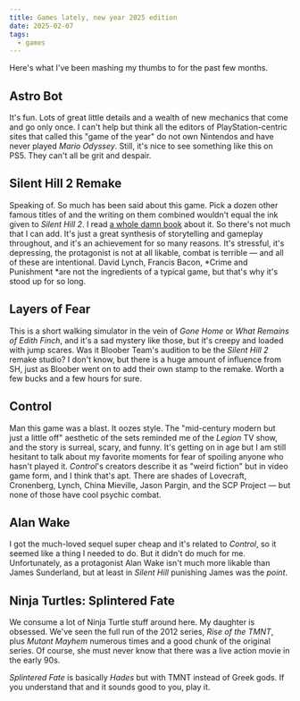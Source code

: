 ```yaml
---
title: Games lately, new year 2025 edition
date: 2025-02-07
tags:
  - games
---
```


Here's what I've been mashing my thumbs to for the past few months.   
## Astro Bot   
It's fun. Lots of great little details and a wealth of new mechanics that come and go only once. I can't help but think all the editors of PlayStation-centric sites that called this "game of the year" do not own Nintendos and have never played *Mario Odyssey*. Still, it's nice to see something like this on PS5. They can't all be grit and despair.   
## Silent Hill 2 Remake   
Speaking of. So much has been said about this game. Pick a dozen other famous titles of and the writing on them combined wouldn't equal the ink given to *Silent Hill 2*. I read [a whole damn book](https://bossfightbooks.com/products/silent-hill-2-by-mike-drucker) about it. So there's not much that I can add. It's just a great synthesis of storytelling and gameplay throughout, and it's an achievement for so many reasons. It's stressful, it's depressing, the protagonist is not at all likable, combat is terrible — and all of these are intentional. David Lynch, Francis Bacon, *Crime and Punishment *are not the ingredients of a typical game, but that's why it's stood up for so long.   
## Layers of Fear   
This is a short walking simulator in the vein of *Gone Home* or *What Remains of Edith Finch*, and it's a sad mystery like those, but it's creepy and loaded with jump scares. Was it Bloober Team's audition to be the *Silent Hill 2* remake studio? I don't know, but there is a huge amount of influence from SH, just as Bloober went on to add their own stamp to the remake. Worth a few bucks and a few hours for sure.   
## Control   
Man this game was a blast. It oozes style. The "mid-century modern but just a little off" aesthetic of the sets reminded me of the *Legion* TV show, and the story is surreal, scary, and funny. It's getting on in age but I am still hesitant to talk about my favorite moments for fear of spoiling anyone who hasn't played it. *Control*'s creators describe it as "weird fiction" but in video game form, and I think that's apt. There are shades of Lovecraft, Cronenberg, Lynch, China Mieville, Jason Pargin, and the SCP Project — but none of those have cool psychic combat.   
## Alan Wake   
I got the much-loved sequel super cheap and it's related to *Control*, so it seemed like a thing I needed to do. But it didn't do much for me. Unfortunately, as a protagonist Alan Wake isn't much more likable than James Sunderland, but at least in *Silent Hill* punishing James was the *point*.   
## Ninja Turtles: Splintered Fate   
We consume a lot of Ninja Turtle stuff around here. My daughter is obsessed. We've seen the full run of the 2012 series, *Rise of the TMNT*, plus *Mutant Mayhem* numerous times and a good chunk of the original series. Of course, she must never know that there was a live action movie in the early 90s.

*Splintered Fate* is basically *Hades* but with TMNT instead of Greek gods. If you understand that and it sounds good to you, play it.    
   
   
